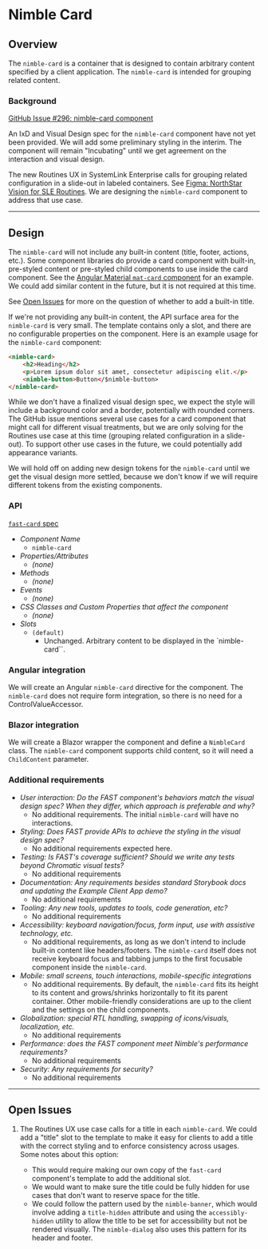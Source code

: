 # Nimble Card

## Overview

The `nimble-card` is a container that is designed to contain arbitrary content specified by a client
application. The `nimble-card` is intended for grouping related content.

### Background

[GitHub Issue #296: nimble-card component](https://github.com/ni/nimble/issues/296)

An IxD and Visual Design spec for the `nimble-card` component have not yet been provided. We will add some
preliminary styling in the interim. The component will remain "Incubating" until we get agreement on the
interaction and visual design.

The new Routines UX in SystemLink Enterprise calls for grouping related configuration in a slide-out in labeled
containers. See [Figma: NorthStar Vision for SLE Routines](https://www.figma.com/file/VQ7WIi3qqRG3r19VXqVvem/Stratus-Routines?type=design&node-id=1%3A74129&mode=design&t=KfPTwy4IhHbt42LR-1).
We are designing the `nimble-card` component to address that use case.

---

## Design

The `nimble-card` will not include any built-in content (title, footer, actions, etc.). Some component libraries
do provide a card component with built-in, pre-styled content or pre-styled child components to use inside the card
component. See the [Angular Material `mat-card` component](https://v5.material.angular.io/components/card/overview)
for an example. We could add similar content in the future, but it is not required at this time.

See [Open Issues](#open-issues) for more on the question of whether to add a built-in title.

If we're not providing any built-in content, the API surface area for the `nimble-card` is very small. The template
contains only a slot, and there are no configurable properties on the component. Here is an example usage for
the `nimble-card` component:

```html
<nimble-card>
    <h2>Heading</h2>
    <p>Lorem ipsum dolor sit amet, consectetur adipiscing elit.</p>
    <nimble-button>Button</$nimble-button>
</nimble-card>
```

While we don't have a finalized visual design spec, we expect the style will include a background color and a
border, potentially with rounded corners. The GitHub issue mentions several use cases for a card component
that might call for different visual treatments, but we are only solving for the Routines use case at this
time (grouping related configuration in a slide-out). To support other use cases in the future, we could
potentially add appearance variants.

We will hold off on adding new design tokens for the `nimble-card` until we get the visual design more settled,
because we don't know if we will require different tokens from the existing components.

### API

[`fast-card` spec](https://github.com/microsoft/fast/blob/b78c921ec4e49ec9d7ec980f079ec114045df42e/packages/web-components/fast-foundation/src/card/card.spec.md)

-   _Component Name_
    -   `nimble-card`
-   _Properties/Attributes_
    -   _(none)_
-   _Methods_
    -   _(none)_
-   _Events_
    -   _(none)_
-   _CSS Classes and Custom Properties that affect the component_
    -   _(none)_
-   _Slots_
    -   `(default)`
        -   Unchanged. Arbitrary content to be displayed in the `nimble-card``.

### Angular integration

We will create an Angular `nimble-card` directive for the component. The `nimble-card` does not require form integration, so there
is no need for a ControlValueAccessor.

### Blazor integration

We will create a Blazor wrapper the component and define a `NimbleCard` class. The `nimble-card` component supports child content,
so it will need a `ChildContent` parameter.

### Additional requirements

-   _User interaction: Do the FAST component's behaviors match the visual design spec? When they differ, which approach is preferable and why?_
    -   No additional requirements. The initial `nimble-card` will have no interactions.
-   _Styling: Does FAST provide APIs to achieve the styling in the visual design spec?_
    -   No additional requirements expected here.
-   _Testing: Is FAST's coverage sufficient? Should we write any tests beyond Chromatic visual tests?_
    -   No additional requirements
-   _Documentation: Any requirements besides standard Storybook docs and updating the Example Client App demo?_
    -   No additional requirements
-   _Tooling: Any new tools, updates to tools, code generation, etc?_
    -   No additional requirements
-   _Accessibility: keyboard navigation/focus, form input, use with assistive technology, etc._
    -   No additional requirements, as long as we don't intend to include built-in content like headers/footers. The `nimble-card`
        itself does not receive keyboard focus and tabbing jumps to the first focusable component inside the `nimble-card`.
-   _Mobile: small screens, touch interactions, mobile-specific integrations_
    -   No additional requirements. By default, the `nimble-card` fits its height to its content and grows/shrinks horizontally to
        fit its parent container. Other mobile-friendly considerations are up to the client and the settings on the child components.
-   _Globalization: special RTL handling, swapping of icons/visuals, localization, etc._
    -   No additional requirements
-   _Performance: does the FAST component meet Nimble's performance requirements?_
    -   No additional requirements
-   _Security: Any requirements for security?_
    -   No additional requirements

---

## Open Issues

1.  The Routines UX use case calls for a title in each `nimble-card`. We could add a "title" slot to the template to
    make it easy for clients to add a title with the correct styling and to enforce consistency across usages. Some
    notes about this option:

    -   This would require making our own copy of the `fast-card` component's template to add the additional slot.
    -   We would want to make sure the title could be fully hidden for use cases that don't want to reserve space for the title.
    -   We could follow the pattern used by the `nimble-banner`, which would involve adding a `title-hidden` attribute and using
        the `accessibly-hidden` utility to allow the title to be set for accessibility but not be rendered visually. The
        `nimble-dialog` also uses this pattern for its header and footer.

